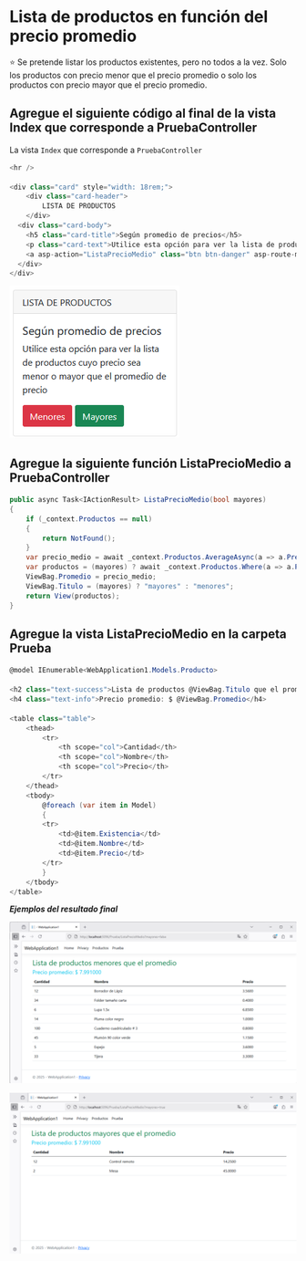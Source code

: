 # Lista de productos en función del precio promedio

:star: Se pretende listar los productos existentes, pero no todos a la vez. Solo los productos con precio menor que el precio promedio o solo los productos con precio mayor que el precio promedio.

## Agregue el siguiente código al final de la vista Index que corresponde a PruebaController
La vista `Index` que corresponde a `PruebaController`  

```csharp
<hr />

<div class="card" style="width: 18rem;">
    <div class="card-header">
        LISTA DE PRODUCTOS
    </div>
  <div class="card-body">
    <h5 class="card-title">Según promedio de precios</h5>
    <p class="card-text">Utilice esta opción para ver la lista de productos cuyo precio sea menor o mayor que el promedio de precio</p>
    <a asp-action="ListaPrecioMedio" class="btn btn-danger" asp-route-mayores="false">Menores</a>&nbsp;<a asp-action="ListaPrecioMedio" class="btn btn-success" asp-route-mayores="true">Mayores</a>
  </div>
</div>
```

![image](./img/tarjeta_precio_medio.png)  


## Agregue la siguiente función ListaPrecioMedio a PruebaController

```csharp
public async Task<IActionResult> ListaPrecioMedio(bool mayores)
{
    if (_context.Productos == null)
    {
        return NotFound();
    }
    var precio_medio = await _context.Productos.AverageAsync(a => a.Precio);
    var productos = (mayores) ? await _context.Productos.Where(a => a.Precio > precio_medio).ToListAsync(): await _context.Productos.Where(a => a.Precio < precio_medio).ToListAsync();
    ViewBag.Promedio = precio_medio;
    ViewBag.Titulo = (mayores) ? "mayores" : "menores";
    return View(productos);
}
```

## Agregue la vista ListaPrecioMedio en la carpeta Prueba

```csharp
@model IEnumerable<WebApplication1.Models.Producto>

<h2 class="text-success">Lista de productos @ViewBag.Titulo que el promedio</h2>
<h4 class="text-info">Precio promedio: $ @ViewBag.Promedio</h4>

<table class="table">
    <thead>
        <tr>
            <th scope="col">Cantidad</th>
            <th scope="col">Nombre</th>
            <th scope="col">Precio</th>
        </tr>
    </thead>
    <tbody>
        @foreach (var item in Model)
        {
        <tr>
            <td>@item.Existencia</td>
            <td>@item.Nombre</td>
            <td>@item.Precio</td>
        </tr>
        }
    </tbody>
</table>
```

***Ejemplos del resultado final***

![image](./img/menores_que_promedio.png)  

![image](./img/mayores_que_promedio.png)  

